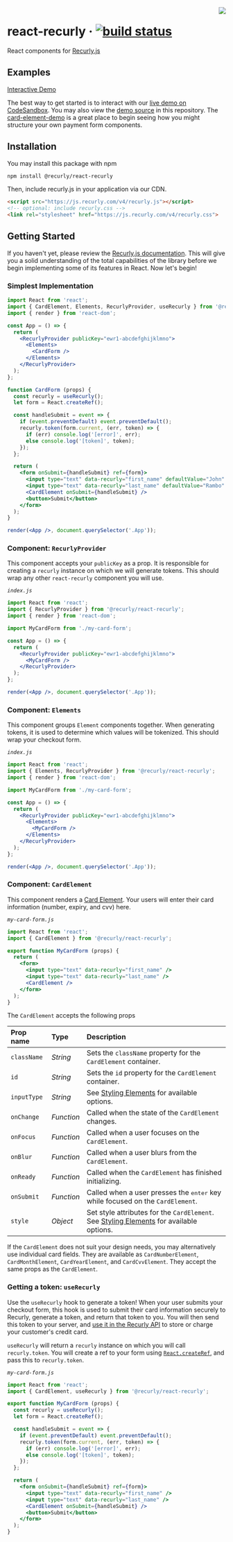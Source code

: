 <img src="https://i.imgur.com/gGxJ8zx.png" align="right">

# react-recurly &middot; [![build status][travis-image]][travis-url]

React components for [Recurly.js][recurly-js-docs]

## Examples

[Interactive Demo][codesandbox]

The best way to get started is to interact with our [live demo on CodeSandbox][codesandbox]. You may also view the [demo source](demo) in this repository. The [card-element-demo](demo/src/card-element-demo.js) is a great place to begin seeing how you might structure your own payment form components.

## Installation

You may install this package with npm

```bash
npm install @recurly/react-recurly
```

Then, include recurly.js in your application via our CDN.

```html
<script src="https://js.recurly.com/v4/recurly.js"></script>
<!-- optional: include recurly.css -->
<link rel="stylesheet" href="https://js.recurly.com/v4/recurly.css">
```

## Getting Started

If you haven't yet, please review the [Recurly.js documentation][recurly-js-docs]. This will give you a solid understanding of the total capabilities of the library before we begin implementing some of its features in React. Now let's begin!

### Simplest Implementation

```jsx
import React from 'react';
import { CardElement, Elements, RecurlyProvider, useRecurly } from '@recurly/react-recurly';
import { render } from 'react-dom';

const App = () => {
  return (
    <RecurlyProvider publicKey="ewr1-abcdefghijklmno">
      <Elements>
        <CardForm />
      </Elements>
    </RecurlyProvider>
  );
};

function CardForm (props) {
  const recurly = useRecurly();
  let form = React.createRef();

  const handleSubmit = event => {
    if (event.preventDefault) event.preventDefault();
    recurly.token(form.current, (err, token) => {
      if (err) console.log('[error]', err);
      else console.log('[token]', token);
    });
  };

  return (
    <form onSubmit={handleSubmit} ref={form}>
      <input type="text" data-recurly="first_name" defaultValue="John" />
      <input type="text" data-recurly="last_name" defaultValue="Rambo" />
      <CardElement onSubmit={handleSubmit} />
      <button>Submit</button>
    </form>
  );
}

render(<App />, document.querySelector('.App'));
```

### Component: `RecurlyProvider`

This component accepts your `publicKey` as a prop. It is responsible for creating a `recurly` instance on which we will generate tokens. This should wrap any other `react-recurly` component you will use.

*`index.js`*
```jsx
import React from 'react';
import { RecurlyProvider } from '@recurly/react-recurly';
import { render } from 'react-dom';

import MyCardForm from './my-card-form';

const App = () => {
  return (
    <RecurlyProvider publicKey="ewr1-abcdefghijklmno">
      <MyCardForm />
    </RecurlyProvider>
  );
};

render(<App />, document.querySelector('.App'));
```

### Component: `Elements`

This component groups `Element` components together. When generating tokens, it is used to determine which values will be tokenized. This should wrap your checkout form.

*`index.js`*
```jsx
import React from 'react';
import { Elements, RecurlyProvider } from '@recurly/react-recurly';
import { render } from 'react-dom';

import MyCardForm from './my-card-form';

const App = () => {
  return (
    <RecurlyProvider publicKey="ewr1-abcdefghijklmno">
      <Elements>
        <MyCardForm />
      </Elements>
    </RecurlyProvider>
  );
};

render(<App />, document.querySelector('.App'));
```

### Component: `CardElement`

This component renders a [Card Element](https://developers.recurly.com/reference/recurly-js/#the-card-element). Your users will enter their card information (number, expiry, and cvv) here.

*`my-card-form.js`*
```jsx
import React from 'react';
import { CardElement } from '@recurly/react-recurly';

export function MyCardForm (props) {
  return (
    <form>
      <input type="text" data-recurly="first_name" />
      <input type="text" data-recurly="last_name" />
      <CardElement />
    </form>
  );
}
```

The `CardElement` accepts the following props

| Prop name   | Type       | Description                                                                                                 |
| :---------- | :--------- | :---------------------------------------------------------------------------------------------------------- |
| `className` | _String_   | Sets the `className` property for the `CardElement` container.                                              |
| `id`        | _String_   | Sets the `id` property for the `CardElement` container.                                                     |
| `inputType` | _String_   | See [Styling Elements][styling-elements] for available options.                                             |
| `onChange`  | _Function_ | Called when the state of the `CardElement` changes.                                                         |
| `onFocus`   | _Function_ | Called when a user focuses on the `CardElement`.                                                            |
| `onBlur`    | _Function_ | Called when a user blurs from the `CardElement`.                                                            |
| `onReady`   | _Function_ | Called when the `CardElement` has finished initializing.                                                    |
| `onSubmit`  | _Function_ | Called when a user presses the <kbd>enter</kbd> key while focused on the `CardElement`.                     |
| `style`     | _Object_   | Set style attributes for the `CardElement`. See [Styling Elements][styling-elements] for available options. |

If the `CardElement` does not suit your design needs, you may alternatively use individual card fields. They are available as `CardNumberElement`, `CardMonthElement`, `CardYearElement`, and `CardCvvElement`. They accept the same props as the `CardElement`.

### Getting a token: `useRecurly`

Use the `useRecurly` hook to generate a token! When your user submits your checkout form, this hook is used to submit their card information securely to Recurly, generate a token, and return that token to you. You will then send this token to your server, and [use it in the Recurly API][using-a-token] to store or charge your customer's credit card.

`useRecurly` will return a `recurly` instance on which you will call `recurly.token`. You will create a ref to your form using [`React.createRef`][react-refs], and pass this to `recurly.token`.

*`my-card-form.js`*
```jsx
import React from 'react';
import { CardElement, useRecurly } from '@recurly/react-recurly';

export function MyCardForm (props) {
  const recurly = useRecurly();
  let form = React.createRef();

  const handleSubmit = event => {
    if (event.preventDefault) event.preventDefault();
    recurly.token(form.current, (err, token) => {
      if (err) console.log('[error]', err);
      else console.log('[token]', token);
    });
  };

  return (
    <form onSubmit={handleSubmit} ref={form}>
      <input type="text" data-recurly="first_name" />
      <input type="text" data-recurly="last_name" />
      <CardElement onSubmit={handleSubmit} />
      <button>Submit</button>
    </form>
  );
}
```

[travis-url]: https://travis-ci.org/recurly/react-recurly/builds
[travis-image]: https://img.shields.io/travis/recurly/react-recurly/master.svg?style=flat-square
[codesandbox]: https://codesandbox.io/s/github/recurly/react-recurly/demo
[recurly-js-docs]: https://developers.recurly.com/reference/recurly-js/
[styling-elements]: https://developers.recurly.com/reference/recurly-js/#styling-elements
[using-a-token]: https://developers.recurly.com/reference/recurly-js/#using-a-token
[react-refs]: https://reactjs.org/docs/refs-and-the-dom.html
